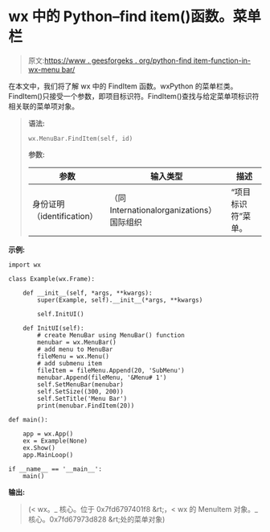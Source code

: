 # wx 中的 Python–find item()函数。菜单栏

> 原文:[https://www . geesforgeks . org/python-find item-function-in-wx-menu bar/](https://www.geeksforgeeks.org/python-finditem-function-in-wx-menubar/)

在本文中，我们将了解 wx 中的 FindItem 函数。wxPython 的菜单栏类。FindItem()只接受一个参数，即项目标识符。FindItem()查找与给定菜单项标识符相关联的菜单项对象。

> **语法:**
> 
> ```
> wx.MenuBar.FindItem(self, id)
> 
> ```
> 
> **参数:**
> 
> | 参数 | 输入类型 | 描述 |
> | --- | --- | --- |
> | 身份证明（identification） | （同 Internationalorganizations）国际组织 | “项目标识符”菜单。 |

**示例:**

```
import wx

class Example(wx.Frame):

    def __init__(self, *args, **kwargs):
        super(Example, self).__init__(*args, **kwargs)

        self.InitUI()

    def InitUI(self):
        # create MenuBar using MenuBar() function
        menubar = wx.MenuBar()
        # add menu to MenuBar
        fileMenu = wx.Menu()
        # add submenu item
        fileItem = fileMenu.Append(20, 'SubMenu')
        menubar.Append(fileMenu, '&Menu# 1')
        self.SetMenuBar(menubar)
        self.SetSize((300, 200))
        self.SetTitle('Menu Bar')
        print(menubar.FindItem(20))

def main():

    app = wx.App()
    ex = Example(None)
    ex.Show()
    app.MainLoop()

if __name__ == '__main__':
    main()
```

**输出:**

> (< wx。_ 核心。位于 0x7fd6797401f8 &rt;，< wx 的 MenuItem 对象。_ 核心。0x7fd67973d828 &rt;处的菜单对象)